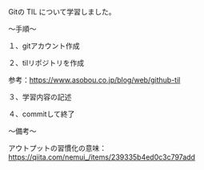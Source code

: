 Gitの TIL について学習しました。

〜手順〜

１、gitアカウント作成

２、tilリポジトリを作成

  参考：https://www.asobou.co.jp/blog/web/github-til

３、学習内容の記述

４、commitして終了

〜備考〜

アウトプットの習慣化の意味：https://qiita.com/nemui_/items/239335b4ed0c3c797add


